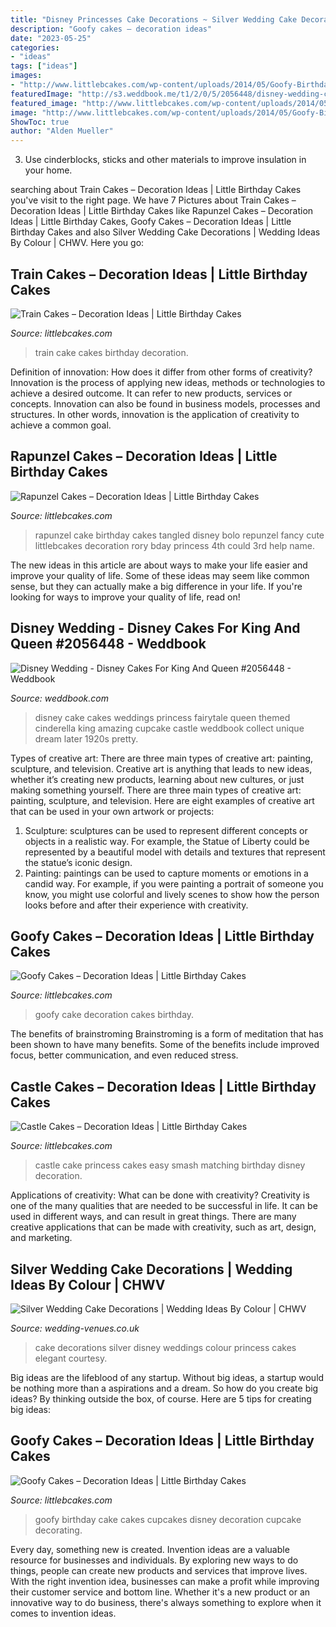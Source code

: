 ```yaml
---
title: "Disney Princesses Cake Decorations ~ Silver Wedding Cake Decorations"
description: "Goofy cakes – decoration ideas"
date: "2023-05-25"
categories:
- "ideas"
tags: ["ideas"]
images:
- "http://www.littlebcakes.com/wp-content/uploads/2014/05/Goofy-Birthday-Cake.jpg"
featuredImage: "http://s3.weddbook.me/t1/2/0/5/2056448/disney-wedding-cake-weddings-cake-inspirations-pinterest.jpg"
featured_image: "http://www.littlebcakes.com/wp-content/uploads/2014/05/Goofy-Birthday-Cake.jpg"
image: "http://www.littlebcakes.com/wp-content/uploads/2014/05/Goofy-Birthday-Cake.jpg"
ShowToc: true
author: "Alden Mueller"
---
```



3. Use cinderblocks, sticks and other materials to improve insulation in your home.

	

		
searching about Train Cakes – Decoration Ideas | Little Birthday Cakes you've visit to the right page. We have 7 Pictures about Train Cakes – Decoration Ideas | Little Birthday Cakes like Rapunzel Cakes – Decoration Ideas | Little Birthday Cakes, Goofy Cakes – Decoration Ideas | Little Birthday Cakes and also Silver Wedding Cake Decorations | Wedding Ideas By Colour | CHWV. Here you go:
		
    
## Train Cakes – Decoration Ideas | Little Birthday Cakes

<img loading=lazy src="http://www.littlebcakes.com/wp-content/uploads/2013/08/Train-Cake-Ideas.jpg" onerror="this.onerror=null;this.src='https://tse4.mm.bing.net/th?id=OIP.c8cHFkezdIaZzutrr2QQvQHaJ4&amp;pid=15.1';" alt="Train Cakes – Decoration Ideas | Little Birthday Cakes">

_Source: littlebcakes.com_

>train cake cakes birthday decoration. 

	

Definition of innovation: How does it differ from other forms of creativity?
Innovation is the process of applying new ideas, methods or technologies to achieve a desired outcome. It can refer to new products, services or concepts. Innovation can also be found in business models, processes and structures. In other words, innovation is the application of creativity to achieve a common goal.

    
## Rapunzel Cakes – Decoration Ideas | Little Birthday Cakes

<img loading=lazy src="http://www.littlebcakes.com/wp-content/uploads/2013/08/Rapunzel-Cakes.jpg" onerror="this.onerror=null;this.src='https://tse2.mm.bing.net/th?id=OIP.lkv30_yrQuSNxYihLhAUywHaJ4&amp;pid=15.1';" alt="Rapunzel Cakes – Decoration Ideas | Little Birthday Cakes">

_Source: littlebcakes.com_

>rapunzel cake birthday cakes tangled disney bolo repunzel fancy cute littlebcakes decoration rory bday princess 4th could 3rd help name. 

	

The new ideas in this article are about ways to make your life easier and improve your quality of life. Some of these ideas may seem like common sense, but they can actually make a big difference in your life. If you're looking for ways to improve your quality of life, read on!

    
## Disney Wedding - Disney Cakes For King And Queen #2056448 - Weddbook

<img loading=lazy src="http://s3.weddbook.me/t1/2/0/5/2056448/disney-wedding-cake-weddings-cake-inspirations-pinterest.jpg" onerror="this.onerror=null;this.src='https://tse4.mm.bing.net/th?id=OIP.iLpd9tluQrMmXXU65BWWGgHaLG&amp;pid=15.1';" alt="Disney Wedding - Disney Cakes For King And Queen #2056448 - Weddbook">

_Source: weddbook.com_

>disney cake cakes weddings princess fairytale queen themed cinderella king amazing cupcake castle weddbook collect unique dream later 1920s pretty. 

	

Types of creative art: There are three main types of creative art: painting, sculpture, and television.
Creative art is anything that leads to new ideas, whether it’s creating new products, learning about new cultures, or just making something yourself. There are three main types of creative art: painting, sculpture, and television. Here are eight examples of creative art that can be used in your own artwork or projects: 
1. Sculpture: sculptures can be used to represent different concepts or objects in a realistic way. For example, the Statue of Liberty could be represented by a beautiful model with details and textures that represent the statue’s iconic design. 
2. Painting: paintings can be used to capture moments or emotions in a candid way. For example, if you were painting a portrait of someone you know, you might use colorful and lively scenes to show how the person looks before and after their experience with creativity. 

    
## Goofy Cakes – Decoration Ideas | Little Birthday Cakes

<img loading=lazy src="http://www.littlebcakes.com/wp-content/uploads/2014/05/Goofy-Cake-Decoration.jpg" onerror="this.onerror=null;this.src='https://tse1.mm.bing.net/th?id=OIP.pkmhc5iWWePLwzQg71wg-AHaFj&amp;pid=15.1';" alt="Goofy Cakes – Decoration Ideas | Little Birthday Cakes">

_Source: littlebcakes.com_

>goofy cake decoration cakes birthday. 

	

The benefits of brainstroming
Brainstroming is a form of meditation that has been shown to have many benefits. Some of the benefits include improved focus, better communication, and even reduced stress.

    
## Castle Cakes – Decoration Ideas | Little Birthday Cakes

<img loading=lazy src="http://www.littlebcakes.com/wp-content/uploads/2013/08/Easy-Princess-Castle-Cake.jpg" onerror="this.onerror=null;this.src='https://tse2.mm.bing.net/th?id=OIP.hPo9a4_iA90-Ih9LyKNdpQHaJ4&amp;pid=15.1';" alt="Castle Cakes – Decoration Ideas | Little Birthday Cakes">

_Source: littlebcakes.com_

>castle cake princess cakes easy smash matching birthday disney decoration. 

	

Applications of creativity: What can be done with creativity?
Creativity is one of the many qualities that are needed to be successful in life. It can be used in different ways, and can result in great things. There are many creative applications that can be made with creativity, such as art, design, and marketing.

    
## Silver Wedding Cake Decorations | Wedding Ideas By Colour | CHWV

<img loading=lazy src="https://www.wedding-venues.co.uk/sites/default/files/Silver-wedding-cake-decorations-Princess_DisneyWeddings.jpg" onerror="this.onerror=null;this.src='https://tse2.mm.bing.net/th?id=OIP.s9Pe0J4OApmGT4GiYbkafgHaLH&amp;pid=15.1';" alt="Silver Wedding Cake Decorations | Wedding Ideas By Colour | CHWV">

_Source: wedding-venues.co.uk_

>cake decorations silver disney weddings colour princess cakes elegant courtesy. 

	

Big ideas are the lifeblood of any startup. Without big ideas, a startup would be nothing more than a aspirations and a dream. So how do you create big ideas? By thinking outside the box, of course. Here are 5 tips for creating big ideas: 

    
## Goofy Cakes – Decoration Ideas | Little Birthday Cakes

<img loading=lazy src="http://www.littlebcakes.com/wp-content/uploads/2014/05/Goofy-Birthday-Cake.jpg" onerror="this.onerror=null;this.src='https://tse3.mm.bing.net/th?id=OIP.1vJlWJAwGXdIuMIiBRYfyQHaMA&amp;pid=15.1';" alt="Goofy Cakes – Decoration Ideas | Little Birthday Cakes">

_Source: littlebcakes.com_

>goofy birthday cake cakes cupcakes disney decoration cupcake decorating. 

	

Every day, something new is created. Invention ideas are a valuable resource for businesses and individuals. By exploring new ways to do things, people can create new products and services that improve lives. With the right invention idea, businesses can make a profit while improving their customer service and bottom line. Whether it's a new product or an innovative way to do business, there's always something to explore when it comes to invention ideas.

